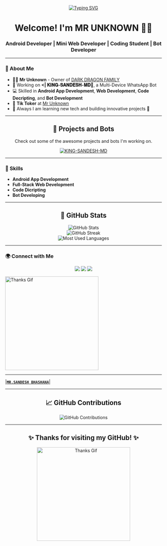 <div align="center">
  <a href="https://git.io/typing-svg">
    <img src="https://readme-typing-svg.demolab.com?font=Ribeye&size=50&pause=1000&color=33ff00&center=true&width=910&height=100&lines=I+am+Professor+Sandesh+Bhashana;Bot+Developer;Android+App+Developer" alt="Typing SVG">
  </a>
</div>

<h1 align="center">Welcome! I'm MR UNKNOWN 👨‍🏫</h1>
<h3 align="center">Android Developer | Mini Web Developer | Coding Student | Bot Developer</h3>

---

### 🚀 About Me

- 👨‍🏫 **Mr Unknown** - Owner of [DARK DRAGON FAMILY](https://www.tiktok..com/@mr__unknown_sandesh)
- 🤖 Working on **<| 𝐊𝐈𝐍𝐆-𝐒𝐀𝐍𝐃𝐄𝐒𝐇-𝐌𝐃🫧**, a Multi-Device WhatsApp Bot
- 💻 Skilled in **Android App Development**, **Web Development**, **Code Decripting**, and **Bot Development**
- 🎥 **Tik Toker** at [Mr Unknown](https://www.tiktok.com/@mr__unknown_sandesh) 
- 🌱 Always I am learning new tech and building innovative projects 🥹

---

<div align="center">
  <h2>🚀 Projects and Bots</h2>
  <p>Check out some of the awesome projects and bots I'm working on.</p>

  <a href="https://github.com/vijitharanawakage/KING-SANDESH-MD" target="_blank">
    <img src="https://img.shields.io/badge/King_sandesh-Multi_Device_Whatsapp_Bot-green?style=for-the-badge&logo=whatsapp" alt="KING-SANDESH-MD">
  </a>
  <br>
</div>

---

### 🔧 Skills

- **Android App Development**
- **Full-Stack Web Development**
- **Code Dicripting**
- **Bot Developing**

---

<div align="center">
  <h2>🌟 GitHub Stats</h2>
  <img src="https://github-readme-stats.vercel.app/api?username=vijitharanawakage&show_icons=true&theme=radical" alt="GitHub Stats">
  <br>
  <img src="https://github-readme-streak-stats.herokuapp.com/?user=vijitharanawakage&theme=radical" alt="GitHub Streak">
  <br>
  <img src="https://github-readme-stats.vercel.app/api/top-langs/?username=vijitharanawakage&layout=compact&theme=radical" alt="Most Used Languages">
</div>

---

### 🌍 Connect with Me

<p align="center">
  <a href="https://www.tiktok.com/@mr__unknown_sandesh" target="_blank"><img src="https://img.shields.io/badge/TikTok-Follow Now-FF0000?style=for-the-badge&logo=tiktok&logoColor=white"></a>
  <a href="https://www.instagram.com/mr__unknown_sandesh/profilecard/?igsh=OHN1ZXZndzUxdjBr" target="_blank"><img src="https://img.shields.io/badge/Instagram-Find%20Now-blue?style=for-the-badge&logo=instagram"></a>
  <a href="https://whatsapp.com/channel/0029Vb5TUQb72WTmFdUmB71s" target="_blank"><img src="https://img.shields.io/badge/WhatsApp-Join-brightgreen?style=for-the-badge&logo=whatsapp"></a>
</p>

<a href="https://github.com/vijitharanawakage/"><img src="https://i.ibb.co/0DC6PDM/20240816-123731.png" width=300 alt="Thanks Gif"></a>   

---

|**[`MR.SANDESH BHASHANA`](https://github.com/vijitharanawakage)**|

---

<div align="center">
  <h2>📈 GitHub Contributions</h2>
  <img src="https://github-contribution-stats.vercel.app/api/?username=vijitharanawakage" alt="GitHub Contributions">
</div>

---

<div align="center">
  <h2>✨ Thanks for visiting my GitHub! ✨</h2>
  <img src="https://media.giphy.com/media/Q7LHmoFwVP6Yc1swZs/giphy.gif" width="300" alt="Thanks Gif">
</div>

